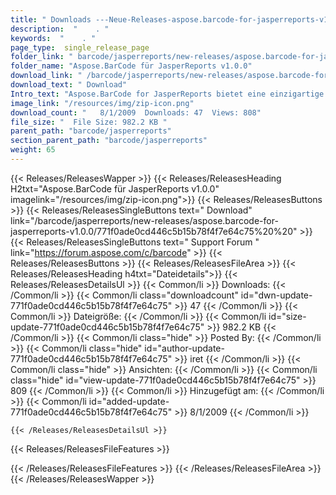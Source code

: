 ```yaml
---
title: " Downloads ---Neue-Releases-aspose.barcode-for-jasperreports-v1.0.0 . "
description:  "    . " 
keywords:  "    . " 
page_type:  single_release_page
folder_link: " barcode/jasperreports/new-releases/aspose.barcode-for-jasperreports-v1.0.0/"
folder_name: "Aspose.BarCode für JasperReports v1.0.0"
download_link: " /barcode/jasperreports/new-releases/aspose.barcode-for-jasperreports-v1.0.0/771f0ade0cd446c5b15b78f4f7e64c75"
download_text: " Download"
Intro_text: "Aspose.BarCode for JasperReports bietet eine einzigartige und robuste Lösung, mit der Sie ..."
image_link: "/resources/img/zip-icon.png"
download_count: "   8/1/2009  Downloads: 47  Views: 808"
file_size: "  File Size: 982.2 KB "
parent_path: "barcode/jasperreports"
section_parent_path: "barcode/jasperreports"
weight: 65
---
```


{{< Releases/ReleasesWapper >}}
  {{< Releases/ReleasesHeading H2txt="Aspose.BarCode für JasperReports v1.0.0" imagelink="/resources/img/zip-icon.png">}}
  {{< Releases/ReleasesButtons >}}
    {{< Releases/ReleasesSingleButtons text=" Download" link="/barcode/jasperreports/new-releases/aspose.barcode-for-jasperreports-v1.0.0/771f0ade0cd446c5b15b78f4f7e64c75%20%20" >}}
    {{< Releases/ReleasesSingleButtons text=" Support Forum " link="https://forum.aspose.com/c/barcode" >}}
  {{< Releases/ReleasesButtons >}}
  {{< Releases/ReleasesFileArea >}}
    {{< Releases/ReleasesHeading h4txt="Dateidetails">}}
    {{< Releases/ReleasesDetailsUl >}}
            {{< Common/li >}} Downloads: {{< /Common/li >}}
      {{< Common/li class="downloadcount" id="dwn-update-771f0ade0cd446c5b15b78f4f7e64c75" >}} 47 {{< /Common/li >}}
      {{< Common/li >}} Dateigröße: {{< /Common/li >}}
      {{< Common/li id="size-update-771f0ade0cd446c5b15b78f4f7e64c75" >}} 982.2 KB {{< /Common/li >}} 
      {{< Common/li  class="hide" >}} Posted By: {{< /Common/li >}} 
      {{< Common/li class="hide" id="author-update-771f0ade0cd446c5b15b78f4f7e64c75" >}} iret {{< /Common/li >}}
      {{< Common/li class="hide" >}} Ansichten: {{< /Common/li >}}
      {{< Common/li class="hide" id="view-update-771f0ade0cd446c5b15b78f4f7e64c75" >}} 809 {{< /Common/li >}}
      {{< Common/li >}} Hinzugefügt am: {{< /Common/li >}}
      {{< Common/li id="added-update-771f0ade0cd446c5b15b78f4f7e64c75" >}} 8/1/2009 {{< /Common/li >}} 

    {{< /Releases/ReleasesDetailsUl >}}

  {{< Releases/ReleasesFileFeatures >}}
      
  {{< /Releases/ReleasesFileFeatures >}}
 {{< /Releases/ReleasesFileArea >}}
{{< /Releases/ReleasesWapper >}}



